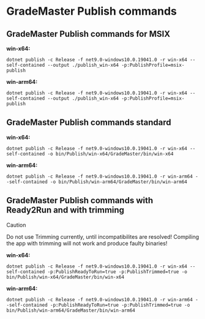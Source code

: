 # GradeMaster Publish commands

## GradeMaster Publish commands for MSIX

**win-x64:**

```console
dotnet publish -c Release -f net9.0-windows10.0.19041.0 -r win-x64 --self-contained --output ./publish_win-x64 -p:PublishProfile=msix-publish
```

**win-arm64:**

```console
dotnet publish -c Release -f net9.0-windows10.0.19041.0 -r win-x64 --self-contained --output ./publish_win-x64 -p:PublishProfile=msix-publish
```

## GradeMaster Publish commands standard

**win-x64:**

```console
dotnet publish -c Release -f net9.0-windows10.0.19041.0 -r win-x64 --self-contained -o bin/Publish/win-x64/GradeMaster/bin/win-x64
```

**win-arm64:**

```console
dotnet publish -c Release -f net9.0-windows10.0.19041.0 -r win-arm64 --self-contained -o bin/Publish/win-arm64/GradeMaster/bin/win-arm64
```

## GradeMaster Publish commands with Ready2Run and with trimming

> [!CAUTION]
> Do not use Trimming currently, until incompatibilites are resolved!
> Compiling the app with trimming will not work and produce faulty binaries!

**win-x64:**

```console
dotnet publish -c Release -f net9.0-windows10.0.19041.0 -r win-x64 --self-contained -p:PublishReadyToRun=true -p:PublishTrimmed=true -o bin/Publish/win-x64/GradeMaster/bin/win-x64
```

**win-arm64:**

```console
dotnet publish -c Release -f net9.0-windows10.0.19041.0 -r win-arm64 --self-contained -p:PublishReadyToRun=true -p:PublishTrimmed=true -o bin/Publish/win-arm64/GradeMaster/bin/win-arm64
```
